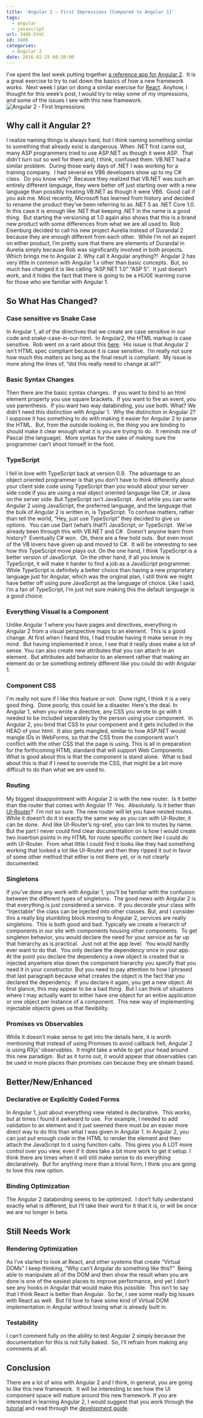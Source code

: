 ```yaml
---
title: 'Angular 2 – First Impressions [Compared to Angular 1]'
tags:
  - angular
  - javascript
url: 3406.html
id: 3406
categories:
  - Angular 2
date: 2016-02-25 08:30:00
---
```


I’ve spent the last week putting together [a reference app for Angular 2](//github.com/DaveMBush/MEA2N_CRUD_Reference_App).  It is a great exercise to try to nail down the basics of how a new framework works.  Next week I plan on doing a similar exercise for [React](//facebook.github.io/react/). Anyhow, I thought for this week’s post, I would try to relay some of my impressions, and some of the issues I see with this new framework. ![Angular 2 - First Impressions](/uploads/2016/02/image-3.png "Angular 2 - First Impressions") 

Why call it Angular 2?
----------------------

I realize naming things is always hard, but I think naming something similar to something that already exist is dangerous. When .NET first came out, many ASP programmers tried to use ASP.NET as though it were ASP.  That didn’t turn out so well for them and, I think, confused them. VB.NET had a similar problem.  During those early days of .NET I was working for a training company.  I had several ex VB6 developers show up to my C# class.  Do you know why?  Because they realized that VB.NET was such an entirely different language, they were better off just starting over with a new language than possibly treating VB.NET as though it were VB6.  Good call if you ask me. Most recently, Microsoft has learned from history and decided to rename the product they’ve been referring to as .NET 5 as .NET Core 1.0.  In this case it is enough like .NET that keeping .NET in the name is a good thing.  But starting the versioning at 1.0 again also shows that this is a brand new product with some differences from what we are all used to. Rob Eisenburg decided to call his new project Aurelia instead of Durandal 2 because they are enough different from each other.  While I’m not an expert on either product, I’m pretty sure that there are elements of Durandal in Aurelia simply because Rob was significantly involved in both projects. Which brings me to Angular 2. Why call it Angular anything?!  Angular 2 has very little in common with Angular 1.x other than basic concepts.  But, so much has changed it is like calling “ASP.NET 1.0” “ASP 5”.  It just doesn’t work, and it hides the fact that there is going to be a HUGE learning curve for those who are familiar with Angular 1.

So What Has Changed?
--------------------

### Case sensitive vs Snake Case

In Angular 1, all of the directives that we create are case sensitive in our code and snake-case-in-our-html.  In Angular2, the HTML markup is case sensitive.  Rob went on a rant about this [here](//eisenbergeffect.bluespire.com/on-angular-2-and-html/).  His issue is that Angular 2 isn’t HTML spec compliant because it is case sensitive.  I’m really not sure how much this matters as long as the final result is compliant.  My issue is more along the lines of, “did this really need to change at all?”

### Basic Syntax Changes

Then there are the basic syntax changes.  If you want to bind to an html element property you use square brackets.  If you want to fire an event, you use parenthesis.  If you want two way databinding, you use both. What? We didn’t need this distinction with Angular 1.  Why the distinction in Angular 2?  I suppose it has something to do with making it easier for Angular 2 to parse the HTML.  But, from the outside looking in, the thing you are binding to should make it clear enough what it is you are trying to do.  It reminds me of Pascal (the language).  More syntax for the sake of making sure the programmer can’t shoot himself in the foot.

### TypeScript

I fell in love with TypeScript back at version 0.9.  The advantage to an object oriented programmer is that you don’t have to think differently about your client side code using TypeScript than you would about your server side code if you are using a real object oriented language like C#, or Java on the server side. But TypeScript isn’t JavaScript.  And while you can write Angular 2 using JavaScript, the preferred language, and the language that the bulk of Angular 2 is written in, is TypeScript. To confuse matters, rather than tell the world, “Hey, just use TypeScript” they decided to give us options.  You can use Dart (what’s that?) JavaScript, or TypeScript.  We’ve already been through this with VB.NET and C#.  Doesn’t anyone learn from history?  Eventually C# won.  Oh, there are a few hold outs.  But even most of the VB lovers have given up and moved to C#.  It will be interesting to see how this TypeScript move plays out. On the one hand, I think TypeScript is a better version of JavaScript.  On the other hand, if all you know is TypeScript, it will make it harder to find a job as a JavaScript programmer. While TypeScript is definitely a better choice than having a new proprietary language just for Angular, which was the original plan, I still think we might have better off using pure JavaScript as the language of choice. Like I said, I’m a fan of TypeScript, I’m just not sure making this the default language is a good choice.

### Everything Visual Is a Component

Unlike Angular 1 where you have pages and directives, everything in Angular 2 from a visual perspective maps to an element.  This is a good change. At first when I heard this, I had trouble having it make sense in my mind.  But having implemented it once, I see that it really does make a lot of sense. You can also create new attributes that you can attach to an element.  But attributes add behavior to an element rather that making an element do or be something entirely different like you could do with Angular 1.

### Component CSS

I'm really not sure if I like this feature or not.  Done right, I think it is a very good thing.  Done poorly, this could be a disaster. Here's the deal. In Angular 1, when you wrote a directive, any CSS you wrote to go with it needed to be included separately by the person using your component.  In Angular 2, you bind that CSS to your component and it gets included in the HEAD of your html.  It also gets mangled, similar to how ASP.NET would mangle IDs in WebForms, so that the CSS from the component won't conflict with the other CSS that the page is using. This is all in preparation for the forthcoming HTML standard that will support Web Components. What is good about this is that the component is stand alone.  What is bad about this is that if I need to override the CSS, that might be a bit more difficult to do than what we are used to.

### Routing

My biggest disappointment with Angular 2 is with the new router.  Is it better than the router that comes with Angular 1?  Yes.  Absolutely. Is it better than [UI-Router](//angular-ui.github.io/ui-router/)?  I’m not so sure. The new router will let you have nested routes.  While it doesn’t do it in exactly the same way as you can with UI-Router, it can be done.  And like UI-Router’s ng-sref, you can link to routes by name. But the part I never could find clear documentation on is how I would create two insertion points in my HTML for route specific content like I could do with UI-Router.  From what little I could find it looks like they had something working that looked a lot like UI-Router and then they ripped it out in favor of some other method that either is not there yet, or is not clearly documented.

### Singletons

If you’ve done any work with Angular 1, you’ll be familiar with the confusion between the different types of singletons.  The good news with Angular 2 is that everything is just considered a service.  If you decorate your class with “Injectable” the class can be injected into other classes. But, and I consider this a really big stumbling block moving to Angular 2, services are really singletons.  This is both good and bad. Typically we create a hierarch of components in our site with components housing other components.  To get singleton behavior, you would declare the need for your service as far up that hierarchy as is practical.  Just not at the app level.  You would hardly ever want to do that.  You only declare the dependency once in your app.  At the point you declare the dependency a new object is created that is injected anywhere else down the component hierarchy you specify that you need it in your constructor. But you need to pay attention to how I phrased that last paragraph because what creates the object is the fact that you declared the dependency.  If you declare it again, you get a new object. At first glance, this may appear to be a bad thing.  But I can think of situations where I may actually want to either have one object for an entire application or one object per instance of a component.  This new way of implementing injectable objects gives us that flexibility.

### Promises vs Observables

While it doesn't make sense to get into the details here, it is worth mentioning that instead of using Promises to avoid callback hell, Angular 2 is using RXjs' observables.  It might take a while to get your head around this new paradigm.  But as it turns out, it would appear that observables can be used in more places than promises can because they are stream based.

Better/New/Enhanced
-------------------

### Declarative or Explicitly Coded Forms

In Angular 1, just about everything view related is declarative.  This works, but at times I found it awkward to use.  For example, I needed to add validation to an element and it just seemed there must be an easier more direct way to do this than what I was given in Angular 1. In Angular 2, you can just put enough code in the HTML to render the element and then attach the JavaScript to it using function calls.  This gives you A LOT more control over you view, even if it does take a bit more work to get it setup. I think there are times when it will still make sense to do everything declaratively.  But for anything more than a trivial form, I think you are going to love this new option.

### Binding Optimization

The Angular 2 databinding seems to be optimized.  I don’t fully understand exactly what is different, but I’ll take their word for it that it is, or will be once we are no longer in beta.

Still Needs Work
----------------

### Rendering Optimization

As I’ve started to look at React, and other systems that create “Virtual DOMs” I keep thinking, “Why can’t Angular do something like this?”  Being able to manipulate all of the DOM and then show the result when you are done is one of the easiest places to improve performance, and yet I don’t see any hooks in Angular that would make this possible.  This isn’t to say that I think React is better than Angular.  So far, I see some really big issues with React as well.  But I’d love to have some kind of Virtual DOM implementation in Angular without losing what is already built in.

### Testability

I can’t comment fully on the ability to test Angular 2 simply because the documentation for this is not fully baked.  So, I’ll refrain from making any comments at all.

Conclusion
----------

There are a lot of wins with Angular 2 and I think, in general, you are going to like this new framework.  It will be interesting to see how the UI component space will mature around this new framework. If you are interested in learning Angular 2, I would suggest that you work through the [tutorial](//angular.io/docs/ts/latest/tutorial/) and read through the [development guide](//angular.io/docs/ts/latest/guide/).
